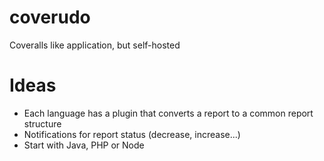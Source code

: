 # coverudo
Coveralls like application, but self-hosted

# Ideas
- Each language has a plugin that converts a report to a common report structure
- Notifications for report status (decrease, increase...)
- Start with Java, PHP or Node
